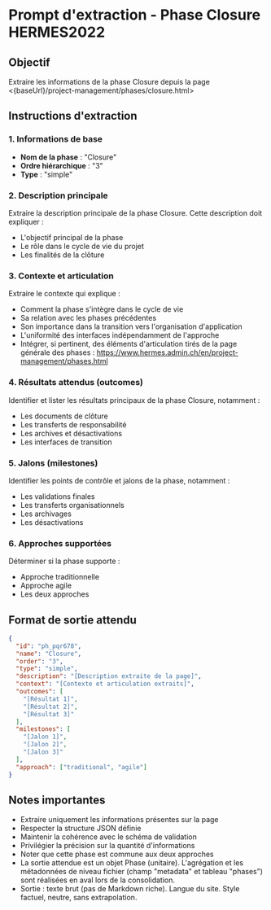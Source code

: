 # Prompt d'extraction - Phase Closure HERMES2022

## Objectif

Extraire les informations de la phase Closure depuis la page <{baseUrl}/project-management/phases/closure.html>

## Instructions d'extraction

### 1. Informations de base

- **Nom de la phase** : "Closure"
- **Ordre hiérarchique** : "3"
- **Type** : "simple"

### 2. Description principale

Extraire la description principale de la phase Closure. Cette description doit expliquer :

- L'objectif principal de la phase
- Le rôle dans le cycle de vie du projet
- Les finalités de la clôture

### 3. Contexte et articulation

Extraire le contexte qui explique :

- Comment la phase s'intègre dans le cycle de vie
- Sa relation avec les phases précédentes
- Son importance dans la transition vers l'organisation d'application
- L'uniformité des interfaces indépendamment de l'approche
- Intégrer, si pertinent, des éléments d'articulation tirés de la page générale des phases : <https://www.hermes.admin.ch/en/project-management/phases.html>

### 4. Résultats attendus (outcomes)

Identifier et lister les résultats principaux de la phase Closure, notamment :

- Les documents de clôture
- Les transferts de responsabilité
- Les archives et désactivations
- Les interfaces de transition

### 5. Jalons (milestones)

Identifier les points de contrôle et jalons de la phase, notamment :

- Les validations finales
- Les transferts organisationnels
- Les archivages
- Les désactivations

### 6. Approches supportées

Déterminer si la phase supporte :

- Approche traditionnelle
- Approche agile
- Les deux approches

## Format de sortie attendu

```json
{
  "id": "ph_pqr678",
  "name": "Closure",
  "order": "3",
  "type": "simple",
  "description": "[Description extraite de la page]",
  "context": "[Contexte et articulation extraits]",
  "outcomes": [
    "[Résultat 1]",
    "[Résultat 2]",
    "[Résultat 3]"
  ],
  "milestones": [
    "[Jalon 1]",
    "[Jalon 2]",
    "[Jalon 3]"
  ],
  "approach": ["traditional", "agile"]
}
```

## Notes importantes

- Extraire uniquement les informations présentes sur la page
- Respecter la structure JSON définie
- Maintenir la cohérence avec le schéma de validation
- Privilégier la précision sur la quantité d'informations
- Noter que cette phase est commune aux deux approches
- La sortie attendue est un objet Phase (unitaire). L'agrégation et les métadonnées de niveau fichier (champ "metadata" et tableau "phases") sont réalisées en aval lors de la consolidation.
- Sortie : texte brut (pas de Markdown riche). Langue du site. Style factuel, neutre, sans extrapolation.
